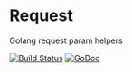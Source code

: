 # Request
Golang request param helpers

[![Build Status](https://travis-ci.org/mathieulesniak/request.svg?branch=master)](https://travis-ci.org/mathieulesniak/request)
[![GoDoc](https://godoc.org/github.com/mathieulesniak/request?status.svg)](https://godoc.org/github.com/mathieulesniak/request)
